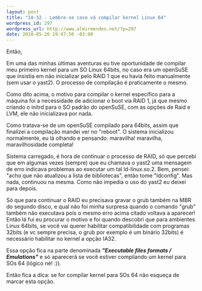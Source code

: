 ```yaml
--- 
layout: post
title: "IA-32 - Lembre-se caso vá compilar kernel Linux 64"
wordpress_id: 297
wordpress_url: http://www.almirmendes.net/?p=297
date: 2010-05-26 19:47:50 -03:00
---
```

Então,

Em uma das minhas últimas aventuras eu tive oportunidade de compilar meu primeiro kernel para um SO Linux 64bits, no caso era um openSuSE que insistia em não inicializar pelo RAID 1 que eu havia feito manualmente (sem usar o yast2). O processo de compilação é praticamente o mesmo.

Como dito acima, o motivo para compilar o kernel específico para a máquina foi a necessidade de adicionar o boot via RAID 1, já que mesmo criando o initrd para o SO padrão do openSuSE, com as opções de Raid e LVM, ele não inicializava por nada.

Como tratava-se de um openSuSE compilado para 64bits, assim que finalizei a compilação mandei ver no "reboot". O sistema inicializou normalmente, eu lá olhando e pensando: maravilha! maravilha, maravilhosidade completa!

Sistema carregado, é hora de continuar o processo de RAID, só que percebi que em algumas vezes (sempre) que eu chamava o yast2 uma mensagem de erro indicava problemas ao executar um tal ld-linux.so.2. Bem, pensei: "acho que não atualizou a lista de bibliotecas", então tome "ldconfig". Mas nada, continuou na mesma. Como não impedia o uso do yast2 eu deixei para depois.

Só que para continuar o RAID eu precisava gravar o grub também na MBR do segundo disco, e qual não foi minha surpresa quando o comando "grub" também não executava pois o mesmo erro acima citado voltava a aparecer! Então lá fui eu procurar o motivo e foi quando descobri que para ambientes Linux 64bits, se você vai querer habilitar compatibilidade com programas 32bits (e vc sempre precisa, o grub por exemplo é um binário 32bits) é necessário habilitar no kernel a opção IA32.

Essa opção fica na parte denominada <strong><em>"Executable files formats / Emulations"</em></strong> e só aparecerá se você estiver compilando um kernel para SOs 64 (lógico né! :)).

Então fica a dica: se for compilar kernel para SOs 64 não esqueça de marcar esta opção.

